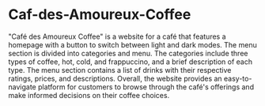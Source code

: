 # Caf-des-Amoureux-Coffee
"Café des Amoureux Coffee" is a website for a café that features a homepage with a button to switch between light and dark modes. The menu section is divided into categories and menu. The categories include three types of coffee, hot, cold, and frappuccino, and a brief description of each type. The menu section contains a list of drinks with their respective ratings, prices, and descriptions. Overall, the website provides an easy-to-navigate platform for customers to browse through the café's offerings and make informed decisions on their coffee choices.
